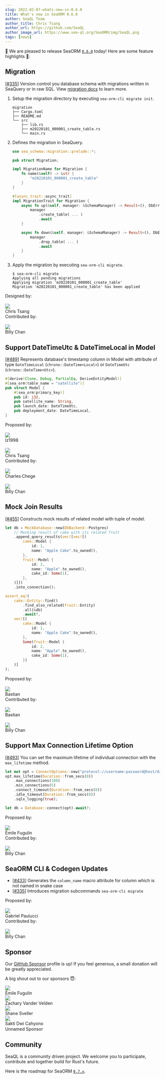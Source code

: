 ```yaml
---
slug: 2022-02-07-whats-new-in-0.6.0
title: What's new in SeaORM 0.6.0
author: SeaQL Team
author_title: Chris Tsang
author_url: https://github.com/SeaQL
author_image_url: https://www.sea-ql.org/SeaORM/img/SeaQL.png
tags: [news]
---
```


🎉 We are pleased to release SeaORM [`0.6.0`](https://github.com/SeaQL/sea-orm/releases/tag/0.6.0) today! Here are some feature highlights 🌟:

## Migration

[[#335](https://github.com/SeaQL/sea-orm/pull/335)] Version control you database schema with migrations written in SeaQuery or in raw SQL. View [migration docs](/SeaORM/docs/next/migration/setting-up-migration) to learn more.

1. Setup the migration directory by executing `sea-orm-cli migrate init`.
    ```
    migration
    ├── Cargo.toml
    ├── README.md
    └── src
        ├── lib.rs
        ├── m20220101_000001_create_table.rs
        └── main.rs
    ```
2. Defines the migration in SeaQuery.
    ```rust
    use sea_schema::migration::prelude::*;

    pub struct Migration;

    impl MigrationName for Migration {
        fn name(&self) -> &str {
            "m20220101_000001_create_table"
        }
    }

    #[async_trait::async_trait]
    impl MigrationTrait for Migration {
        async fn up(&self, manager: &SchemaManager) -> Result<(), DbErr> {
            manager
                .create_table( ... )
                .await
        }

        async fn down(&self, manager: &SchemaManager) -> Result<(), DbErr> {
            manager
                .drop_table( ... )
                .await
        }
    }
    ```
3. Apply the migration by executing `sea-orm-cli migrate`.
    ```shell
    $ sea-orm-cli migrate
    Applying all pending migrations
    Applying migration 'm20220101_000001_create_table'
    Migration 'm20220101_000001_create_table' has been applied
    ```

<div class="row">
    <div class="col col--6 margin-bottom--md">
        Designed by:
        <br/><br/>
        <div class="avatar">
            <a class="avatar__photo-link avatar__photo avatar__photo--sm" href="https://github.com/tyt2y3">
                <img src="https://avatars.githubusercontent.com/u/1782664?v=4" />
            </a>
            <div class="avatar__intro">
                <div class="avatar__name">
                    Chris Tsang
                </div>
            </div>
        </div>
    </div>
    <div class="col col--6 margin-bottom--md">
        Contributed by:
        <br/><br/>
        <div class="avatar">
            <a class="avatar__photo-link avatar__photo avatar__photo--sm" href="https://github.com/billy1624">
                <img src="https://avatars.githubusercontent.com/u/30400950?v=4" />
            </a>
            <div class="avatar__intro">
                <div class="avatar__name">
                    Billy Chan
                </div>
            </div>
        </div>
    </div>
</div>

## Support DateTimeUtc & DateTimeLocal in Model

[[#489](https://github.com/SeaQL/sea-orm/pull/489)] Represents database's timestamp column in Model with attribute of type `DateTimeLocal` (`chrono::DateTime<Local>`) or `DateTimeUtc` (`chrono::DateTime<Utc>`).

```rust
#[derive(Clone, Debug, PartialEq, DeriveEntityModel)]
#[sea_orm(table_name = "satellite")]
pub struct Model {
    #[sea_orm(primary_key)]
    pub id: i32,
    pub satellite_name: String,
    pub launch_date: DateTimeUtc,
    pub deployment_date: DateTimeLocal,
}
```

<div class="row">
    <div class="col col--6 margin-bottom--md">
        Proposed by:
        <br/><br/>
        <div class="avatar">
            <a class="avatar__photo-link avatar__photo avatar__photo--sm" href="https://github.com/lz1998">
                <img src="https://avatars.githubusercontent.com/u/9082086?v=4" />
            </a>
            <div class="avatar__intro">
                <div class="avatar__name">
                    lz1998
                </div>
            </div>
        </div>
        <br/>
        <div class="avatar">
            <a class="avatar__photo-link avatar__photo avatar__photo--sm" href="https://github.com/tyt2y3">
                <img src="https://avatars.githubusercontent.com/u/1782664?v=4" />
            </a>
            <div class="avatar__intro">
                <div class="avatar__name">
                    Chris Tsang
                </div>
            </div>
        </div>
    </div>
    <div class="col col--6 margin-bottom--md">
        Contributed by:
        <br/><br/>
        <div class="avatar">
            <a class="avatar__photo-link avatar__photo avatar__photo--sm" href="https://github.com/charleschege">
                <img src="https://avatars.githubusercontent.com/u/33346042?v=4" />
            </a>
            <div class="avatar__intro">
                <div class="avatar__name">
                    Charles·Chege
                </div>
            </div>
        </div>
        <br/>
        <div class="avatar">
            <a class="avatar__photo-link avatar__photo avatar__photo--sm" href="https://github.com/billy1624">
                <img src="https://avatars.githubusercontent.com/u/30400950?v=4" />
            </a>
            <div class="avatar__intro">
                <div class="avatar__name">
                    Billy Chan
                </div>
            </div>
        </div>
    </div>
</div>

## Mock Join Results

[[#455](https://github.com/SeaQL/sea-orm/pull/455)] Constructs mock results of related model with tuple of model.

```rust
let db = MockDatabase::new(DbBackend::Postgres)
    // Mocking result of cake with its related fruit
    .append_query_results(vec![vec![(
        cake::Model {
            id: 1,
            name: "Apple Cake".to_owned(),
        },
        fruit::Model {
            id: 2,
            name: "Apple".to_owned(),
            cake_id: Some(1),
        },
    )]])
    .into_connection();

assert_eq!(
    cake::Entity::find()
        .find_also_related(fruit::Entity)
        .all(&db)
        .await?,
    vec![(
        cake::Model {
            id: 1,
            name: "Apple Cake".to_owned(),
        },
        Some(fruit::Model {
            id: 2,
            name: "Apple".to_owned(),
            cake_id: Some(1),
        })
    )]
);
```

<div class="row">
    <div class="col col--6 margin-bottom--md">
        Proposed by:
        <br/><br/>
        <div class="avatar">
            <a class="avatar__photo-link avatar__photo avatar__photo--sm" href="https://github.com/cemoktra">
                <img src="https://avatars.githubusercontent.com/u/15634263?v=4" />
            </a>
            <div class="avatar__intro">
                <div class="avatar__name">
                    Bastian
                </div>
            </div>
        </div>
    </div>
    <div class="col col--6 margin-bottom--md">
        Contributed by:
        <br/><br/>
        <div class="avatar">
            <a class="avatar__photo-link avatar__photo avatar__photo--sm" href="https://github.com/cemoktra">
                <img src="https://avatars.githubusercontent.com/u/15634263?v=4" />
            </a>
            <div class="avatar__intro">
                <div class="avatar__name">
                    Bastian
                </div>
            </div>
        </div>
        <br/>
        <div class="avatar">
            <a class="avatar__photo-link avatar__photo avatar__photo--sm" href="https://github.com/billy1624">
                <img src="https://avatars.githubusercontent.com/u/30400950?v=4" />
            </a>
            <div class="avatar__intro">
                <div class="avatar__name">
                    Billy Chan
                </div>
            </div>
        </div>
    </div>
</div>

## Support Max Connection Lifetime Option

[[#493](https://github.com/SeaQL/sea-orm/pull/493)] You can set the maximum lifetime of individual connection with the `max_lifetime` method.

```rust
let mut opt = ConnectOptions::new("protocol://username:password@host/database".to_owned());
opt.max_lifetime(Duration::from_secs(8))
    .max_connections(100)
    .min_connections(5)
    .connect_timeout(Duration::from_secs(8))
    .idle_timeout(Duration::from_secs(8))
    .sqlx_logging(true);

let db = Database::connect(opt).await?;
```

<div class="row">
    <div class="col col--6 margin-bottom--md">
        Proposed by:
        <br/><br/>
        <div class="avatar">
            <a class="avatar__photo-link avatar__photo avatar__photo--sm" href="https://github.com/Sytten">
                <img src="https://avatars.githubusercontent.com/u/2366731?v=4" />
            </a>
            <div class="avatar__intro">
                <div class="avatar__name">
                    Émile Fugulin
                </div>
            </div>
        </div>
    </div>
    <div class="col col--6 margin-bottom--md">
        Contributed by:
        <br/><br/>
        <div class="avatar">
            <a class="avatar__photo-link avatar__photo avatar__photo--sm" href="https://github.com/billy1624">
                <img src="https://avatars.githubusercontent.com/u/30400950?v=4" />
            </a>
            <div class="avatar__intro">
                <div class="avatar__name">
                    Billy Chan
                </div>
            </div>
        </div>
    </div>
</div>


## SeaORM CLI & Codegen Updates

- [[#433](https://github.com/SeaQL/sea-orm/pull/433)] Generates the `column_name` macro attribute for column which is not named in snake case
- [[#335](https://github.com/SeaQL/sea-orm/pull/335)] Introduces migration subcommands `sea-orm-cli migrate`

<div class="row">
    <div class="col col--6 margin-bottom--md">
        Proposed by:
        <br/><br/>
        <div class="avatar">
            <a class="avatar__photo-link avatar__photo avatar__photo--sm" href="https://github.com/Gabriel-Paulucci">
                <img src="https://avatars.githubusercontent.com/u/43076727?v=4" />
            </a>
            <div class="avatar__intro">
                <div class="avatar__name">
                    Gabriel Paulucci
                </div>
            </div>
        </div>
    </div>
    <div class="col col--6 margin-bottom--md">
        Contributed by:
        <br/><br/>
        <div class="avatar">
            <a class="avatar__photo-link avatar__photo avatar__photo--sm" href="https://github.com/billy1624">
                <img src="https://avatars.githubusercontent.com/u/30400950?v=4" />
            </a>
            <div class="avatar__intro">
                <div class="avatar__name">
                    Billy Chan
                </div>
            </div>
        </div>
    </div>
</div>

## Sponsor

Our [GitHub Sponsor](https://github.com/sponsors/SeaQL) profile is up! If you feel generous, a small donation will be greatly appreciated.

A big shout out to our sponsors 😇:

<div class="row">
    <div class="col col--6 margin-bottom--md">
        <div class="avatar">
            <a class="avatar__photo-link avatar__photo avatar__photo--sm" href="https://github.com/Sytten">
                <img src="https://avatars.githubusercontent.com/u/2366731?v=4" />
            </a>
            <div class="avatar__intro">
                <div class="avatar__name">
                    Émile Fugulin
                </div>
            </div>
        </div>
    </div>
    <div class="col col--6 margin-bottom--md">
        <div class="avatar">
            <a class="avatar__photo-link avatar__photo avatar__photo--sm" href="https://github.com/exzachlyvv">
                <img src="https://avatars.githubusercontent.com/u/46034847?v=4" />
            </a>
            <div class="avatar__intro">
                <div class="avatar__name">
                    Zachary Vander Velden
                </div>
            </div>
        </div>
    </div>
    <div class="col col--6 margin-bottom--md">
        <div class="avatar">
            <a class="avatar__photo-link avatar__photo avatar__photo--sm" href="https://github.com/shanesveller">
                <img src="https://avatars.githubusercontent.com/u/831?v=4" />
            </a>
            <div class="avatar__intro">
                <div class="avatar__name">
                    Shane Sveller
                </div>
            </div>
        </div>
    </div>
    <div class="col col--6 margin-bottom--md">
        <div class="avatar">
            <a class="avatar__photo-link avatar__photo avatar__photo--sm" href="https://github.com/sakti">
                <img src="https://avatars.githubusercontent.com/u/196178?v=4" />
            </a>
            <div class="avatar__intro">
                <div class="avatar__name">
                    Sakti Dwi Cahyono
                </div>
            </div>
        </div>
    </div>
    <div class="col col--6 margin-bottom--md">
        <div class="avatar">
            <a class="avatar__photo-link avatar__photo avatar__photo--sm">
                <img style={{width: '100%'}} src="data:image/gif;base64,R0lGODlhAQABAIAAAMLCwgAAACH5BAAAAAAALAAAAAABAAEAAAICRAEAOw=="/>
            </a>
            <div class="avatar__intro">
                <div class="avatar__name">
                    Unnamed Sponsor
                </div>
            </div>
        </div>
    </div>
</div>

## Community

SeaQL is a community driven project. We welcome you to participate, contribute and together build for Rust's future.

Here is the roadmap for SeaORM [`0.7.x`](https://github.com/SeaQL/sea-orm/milestone/7).